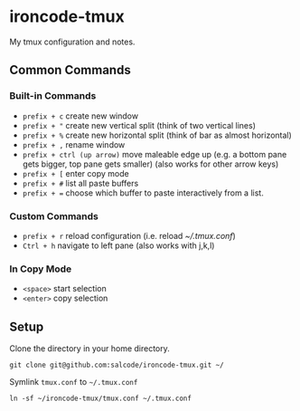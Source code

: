 # ironcode-tmux
My tmux configuration and notes.

## Common Commands

### Built-in Commands

- `prefix + c` create new window
- `prefix + "` create new vertical split (think of two vertical lines)
- `prefix + %` create new horizontal split (think of bar as almost horizontal)
- `prefix + ,` rename window
- `prefix + ctrl (up arrow)` move maleable edge up (e.g. a bottom pane gets bigger, top pane gets smaller) (also works for other arrow keys)
- `prefix + [` enter copy mode
- `prefix + #` list all paste buffers
- `prefix + =` choose which buffer to paste interactively from a list.

### Custom Commands
- `prefix + r` reload configuration (i.e. reload _~/.tmux.conf_)
- `Ctrl + h` navigate to left pane (also works with j,k,l)

### In Copy Mode

- `<space>` start selection
- `<enter>` copy selection

## Setup

Clone the directory in your home directory.

```
git clone git@github.com:salcode/ironcode-tmux.git ~/
```

Symlink `tmux.conf` to `~/.tmux.conf`

```
ln -sf ~/ironcode-tmux/tmux.conf ~/.tmux.conf
```
